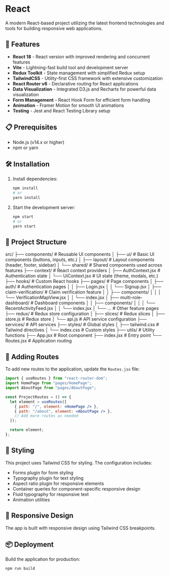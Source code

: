 # React

A modern React-based project utilizing the latest frontend technologies and tools for building responsive web applications.

## 🚀 Features

- **React 18** - React version with improved rendering and concurrent features
- **Vite** - Lightning-fast build tool and development server
- **Redux Toolkit** - State management with simplified Redux setup
- **TailwindCSS** - Utility-first CSS framework with extensive customization
- **React Router v6** - Declarative routing for React applications
- **Data Visualization** - Integrated D3.js and Recharts for powerful data visualization
- **Form Management** - React Hook Form for efficient form handling
- **Animation** - Framer Motion for smooth UI animations
- **Testing** - Jest and React Testing Library setup

## 📋 Prerequisites

- Node.js (v14.x or higher)
- npm or yarn

## 🛠️ Installation

1. Install dependencies:
   ```bash
   npm install
   # or
   yarn install
   ```
   
2. Start the development server:
   ```bash
   npm start
   # or
   yarn start
   ```

## 📁 Project Structure

src/
├── components/           # Reusable UI components
│   ├── ui/              # Basic UI components (buttons, inputs, etc.)
│   ├── layout/          # Layout components (header, footer, sidebar)
│   └── shared/          # Shared components used across features
├── context/             # React context providers
│   ├── AuthContext.jsx  # Authentication state
│   └── UiContext.jsx    # UI state (theme, modals, etc.)
├── hooks/               # Custom React hooks
├── pages/               # Page components
│   ├── auth/            # Authentication pages
│   │   ├── Login.jsx
│   │   └── Signup.jsx
│   ├── claim-verification/  # Claim verification feature
│   │   ├── components/
│   │   │   └── VerificationMapView.jsx
│   │   └── index.jsx
│   ├── multi-role-dashboard/ # Dashboard components
│   │   ├── components/
│   │   │   └── RecentActivityFeed.jsx
│   │   └── index.jsx
│   └── ...              # Other feature pages
├── redux/               # Redux store configuration
│   ├── slices/          # Redux slices
│   ├── store.js         # Redux store
│   └── api.js           # API service configuration
├── services/            # API services
├── styles/              # Global styles
│   ├── tailwind.css     # Tailwind directives
│   └── index.css        # Custom styles
├── utils/               # Utility functions
├── App.jsx              # Root component
├── index.jsx            # Entry point
└── Routes.jsx           # Application routing

## 🧩 Adding Routes

To add new routes to the application, update the `Routes.jsx` file:

```jsx
import { useRoutes } from "react-router-dom";
import HomePage from "pages/HomePage";
import AboutPage from "pages/AboutPage";

const ProjectRoutes = () => {
  let element = useRoutes([
    { path: "/", element: <HomePage /> },
    { path: "/about", element: <AboutPage /> },
    // Add more routes as needed
  ]);

  return element;
};
```

## 🎨 Styling

This project uses Tailwind CSS for styling. The configuration includes:

- Forms plugin for form styling
- Typography plugin for text styling
- Aspect ratio plugin for responsive elements
- Container queries for component-specific responsive design
- Fluid typography for responsive text
- Animation utilities

## 📱 Responsive Design

The app is built with responsive design using Tailwind CSS breakpoints.


## 📦 Deployment

Build the application for production:

```bash
npm run build
```

